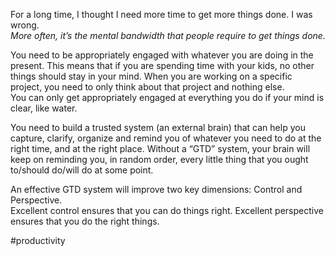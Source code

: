 
For a long time, I thought I need more time to get more things done. I was wrong.  
_More often, it’s the mental bandwidth that people require to get things done._

You need to be appropriately engaged with whatever you are doing in the present. This means that if you are spending time with your kids, no other things should stay in your mind. When you are working on a specific project, you need to only think about that project and nothing else.  
You can only get appropriately engaged at everything you do if your mind is clear, like water. 


 You need to build a trusted system (an external brain) that can help you capture, clarify, organize and remind you of whatever you need to do at the right time, and at the right place. Without a “GTD” system, your brain will keep on reminding you, in random order, every little thing that you ought to/should do/will do at some point. 
 
 
 
An effective GTD system will improve two key dimensions: Control and Perspective.  
Excellent control ensures that you can do things right. Excellent perspective ensures that you do the right things.  

#productivity 